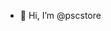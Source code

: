 - 👋 Hi, I’m @pscstore
<!---
pscstore/pscstore is a ✨ special ✨ repository because its `README.md` (this file) appears on your GitHub profile.
You can click the Preview link to take a look at your changes.
--->

